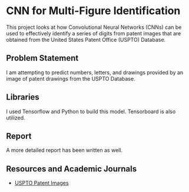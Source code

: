 # CNN for Multi-Figure Identification

This project looks at how Convolutional Neural Networks (CNNs) can be used to effectively identify a series of digits from patent images that are obtained from the United States Patent Office (USPTO) Database. 

## Problem Statement
I am attempting to predict numbers, letters, and drawings provided by an image of patent drawings from the USPTO Database.

## Libraries
I used Tensorflow and Python to build this model. Tensorboard is also utilized.

## Report
A more detailed report has been written as well.

## Resources and Academic Journals
- [USPTO Patent Images](https://bulkdata.uspto.gov/)



